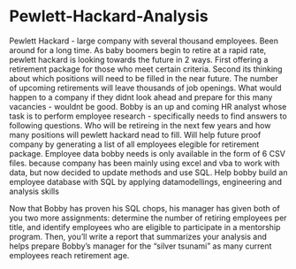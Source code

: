 # Pewlett-Hackard-Analysis

Pewlett Hackard - large company with several thousand employees. Been around for a long time. As baby boomers begin to retire at a rapid rate, pewlett hackard is looking towards the future in 2 ways. First offering a retirement package for those who meet certain criteria. Second its thinking about which positions will need to be filled in the near future. The number of upcoming retirements will leave thousands of job openings. What would happen to a company if they didnt look ahead and prepare for this many vacancies - wouldnt be good. Bobby is an up and coming HR analyst whose task is to perform employee research - specifically needs to find answers to following questions. Who will be retireing in the next few years and how many positions will pewlett hackard nead to fill. Will help future proof company by generating a list of all employees elegible for retirement package. Employee data bobby needs is only available in the form of 6 CSV files. because company has been mainly using excel and vba to work with data, but now decided to update methods and use SQL. Help bobby build an employee database with SQL by applying datamodellings, engineering and analysis skills

Now that Bobby has proven his SQL chops, his manager has given both of you two more assignments: determine the number of retiring employees per title, and identify employees who are eligible to participate in a mentorship program. Then, you’ll write a report that summarizes your analysis and helps prepare Bobby’s manager for the “silver tsunami” as many current employees reach retirement age.
